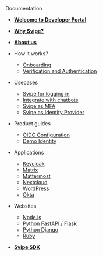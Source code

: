 
Documentation

- [**Welcome to Developer Portal**](welcome.md)

- [**Why Svipe?**](why-svipe.md)

- [**About us**](about-us.md)

- How it works?
  - [Onboarding](onboarding.md)
  - [Verification and Authentication](verification.md)

- Usecases
  - [Svipe for logging in](login.md)
  - [Integrate with chatbots](chatbots.md)
  - [Svipe as MFA](2fa.md)
  - [Svipe as Identity Provider](identity-provider.md)

- Product guides
  - [OIDC Configuration](oidc.md)
  - [Demo Identity](demo-identity.md)

- Applications
  - [Keycloak](app-keycloak.md)
  - [Matrix](app-matrix.md)
  - [Mattermost](app-mattermost.md)
  - [Nextcloud](app-nextcloud.md)
  - [WordPress](app-wordpress.md)
  - [Okta](app-okta.md)

- Websites
  - [Node.js](lang-node.md)
  - [Python FastAPI / Flask](lang-python-fastapi-flask.md)
  - [Python Django](lang-python-django.md)
  - [Ruby](lang-ruby.md)

- [**Svipe SDK**](sdk.md)
